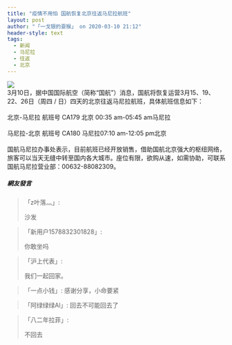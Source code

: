 ```yaml
---
title: "疫情不用怕 国航恢复北京往返马尼拉航班"
layout: post
author: "「一戈银的耍猴」 on 2020-03-10 21:12"
header-style: text
tags:
  - 新闻
  - 马尼拉
  - 往返
  - 北京
---
```


<img src="http://images.feileyuan.com/images/ueditor/2020031021120000141375.jpg"><br>
3月10日，据中国国际航空（简称“国航”）消息，国航将恢复运营3月15、19、22、26日（周四 / 日）四天的北京往返马尼拉航班，具体航班信息如下：
<br>
&nbsp;
<br>
北京-马尼拉
航班号 CA179
北京 00:35 am-05:45 am马尼拉
<br>
&nbsp;
<br>
马尼拉-北京
航班号 CA180
马尼拉07:10 am-12:05 pm北京
<br>
&nbsp;
<br>
国航马尼拉办事处表示，目前航班已经开放销售，借助国航北京强大的枢纽网络，旅客可以当天无缝中转至国内各大城市。座位有限，欲购从速，如需协助，可联系国航马尼拉营业部：00632-88082309。
<input type="hidden" value="菲乐园提供"><br>

##### 網友發言 
> 「z叶落灬」:
> <p>沙发</p>

> 「新用户1578832301828」:
> <p>你敢坐吗</p>

> 「沪上代表」:
> <p>我们一起回家。</p>

> 「一点小钱」:
> 感谢分享，小命要紧

> 「阿绿绿绿Al」:
> 回去不可能回去了

> 「八二年拉菲」:
> <p>不回去</p>


